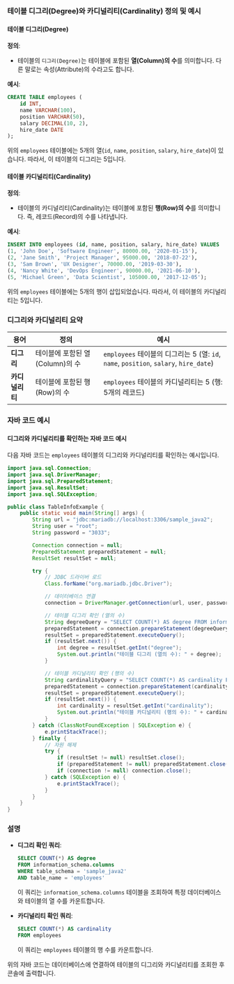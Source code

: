 ### 테이블 디그리(Degree)와 카디널리티(Cardinality) 정의 및 예시

#### 테이블 디그리(Degree)

**정의**: 
- 테이블의 `디그리(Degree)`는 테이블에 포함된 **열(Column)의 수**를 의미합니다. 다른 말로는 속성(Attribute)의 수라고도 합니다.

**예시**:
```sql
CREATE TABLE employees (
    id INT,
    name VARCHAR(100),
    position VARCHAR(50),
    salary DECIMAL(10, 2),
    hire_date DATE
);
```
위의 `employees` 테이블에는 5개의 열(`id`, `name`, `position`, `salary`, `hire_date`)이 있습니다. 따라서, 이 테이블의 디그리는 5입니다.

#### 테이블 카디널리티(Cardinality)

**정의**: 
- 테이블의 카디널리티(Cardinality)는 테이블에 포함된 **행(Row)의 수**를 의미합니다. 즉, 레코드(Record)의 수를 나타냅니다.

**예시**:
```sql
INSERT INTO employees (id, name, position, salary, hire_date) VALUES
(1, 'John Doe', 'Software Engineer', 80000.00, '2020-01-15'),
(2, 'Jane Smith', 'Project Manager', 95000.00, '2018-07-22'),
(3, 'Sam Brown', 'UX Designer', 70000.00, '2019-03-30'),
(4, 'Nancy White', 'DevOps Engineer', 90000.00, '2021-06-10'),
(5, 'Michael Green', 'Data Scientist', 105000.00, '2017-12-05');
```
위의 `employees` 테이블에는 5개의 행이 삽입되었습니다. 따라서, 이 테이블의 카디널리티는 5입니다.

### 디그리와 카디널리티 요약

| 용어         | 정의                               | 예시                        |
|--------------|------------------------------------|-----------------------------|
| **디그리**   | 테이블에 포함된 열(Column)의 수    | `employees` 테이블의 디그리는 5 (열: `id`, `name`, `position`, `salary`, `hire_date`) |
| **카디널리티** | 테이블에 포함된 행(Row)의 수      | `employees` 테이블의 카디널리티는 5 (행: 5개의 레코드) |

### 자바 코드 예시

#### 디그리와 카디널리티를 확인하는 자바 코드 예시

다음 자바 코드는 `employees` 테이블의 디그리와 카디널리티를 확인하는 예시입니다.

```java
import java.sql.Connection;
import java.sql.DriverManager;
import java.sql.PreparedStatement;
import java.sql.ResultSet;
import java.sql.SQLException;

public class TableInfoExample {
    public static void main(String[] args) {
        String url = "jdbc:mariadb://localhost:3306/sample_java2";
        String user = "root";
        String password = "3033";

        Connection connection = null;
        PreparedStatement preparedStatement = null;
        ResultSet resultSet = null;

        try {
            // JDBC 드라이버 로드
            Class.forName("org.mariadb.jdbc.Driver");

            // 데이터베이스 연결
            connection = DriverManager.getConnection(url, user, password);

            // 테이블 디그리 확인 (열의 수)
            String degreeQuery = "SELECT COUNT(*) AS degree FROM information_schema.columns WHERE table_schema = 'sample_java2' AND table_name = 'employees'";
            preparedStatement = connection.prepareStatement(degreeQuery);
            resultSet = preparedStatement.executeQuery();
            if (resultSet.next()) {
                int degree = resultSet.getInt("degree");
                System.out.println("테이블 디그리 (열의 수): " + degree);
            }

            // 테이블 카디널리티 확인 (행의 수)
            String cardinalityQuery = "SELECT COUNT(*) AS cardinality FROM employees";
            preparedStatement = connection.prepareStatement(cardinalityQuery);
            resultSet = preparedStatement.executeQuery();
            if (resultSet.next()) {
                int cardinality = resultSet.getInt("cardinality");
                System.out.println("테이블 카디널리티 (행의 수): " + cardinality);
            }
        } catch (ClassNotFoundException | SQLException e) {
            e.printStackTrace();
        } finally {
            // 자원 해제
            try {
                if (resultSet != null) resultSet.close();
                if (preparedStatement != null) preparedStatement.close();
                if (connection != null) connection.close();
            } catch (SQLException e) {
                e.printStackTrace();
            }
        }
    }
}
```

### 설명

- **디그리 확인 쿼리**:
  ```sql
  SELECT COUNT(*) AS degree 
  FROM information_schema.columns 
  WHERE table_schema = 'sample_java2' 
  AND table_name = 'employees'
  ```
  이 쿼리는 `information_schema.columns` 테이블을 조회하여 특정 데이터베이스와 테이블의 열 수를 카운트합니다.

- **카디널리티 확인 쿼리**:
  ```sql
  SELECT COUNT(*) AS cardinality 
  FROM employees
  ```
  이 쿼리는 `employees` 테이블의 행 수를 카운트합니다.

위의 자바 코드는 데이터베이스에 연결하여 테이블의 디그리와 카디널리티를 조회한 후 콘솔에 출력합니다.